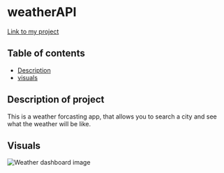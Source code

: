 # weatherAPI

[Link to my project]()

## Table of contents
- [Description](#description-of-project)
- [visuals](#visuals)

## Description of project
This is a weather forcasting app, that allows you to search a city and see what the weather will be like.


## Visuals
![Weather dashboard image]() 